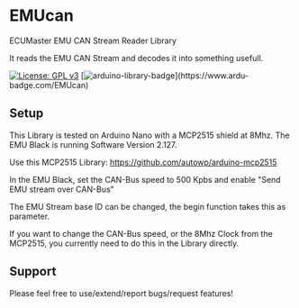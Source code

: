 # EMUcan
ECUMaster EMU CAN Stream Reader Library

It reads the EMU CAN Stream and decodes it into something usefull.

[![License: GPL v3](https://img.shields.io/badge/License-GPLv3-blue.svg)](https://www.gnu.org/licenses/gpl-3.0) [![arduino-library-badge](https://www.ardu-badge.com/badge/MyLibrary.svg?)](https://www.ardu-badge.com/EMUcan)

## Setup

This Library is tested on Arduino Nano with a MCP2515 shield at 8Mhz.
The EMU Black is running Software Version 2.127.

Use this MCP2515 Library: https://github.com/autowp/arduino-mcp2515

In the EMU Black, set the CAN-Bus speed to 500 Kpbs and enable "Send EMU stream over CAN-Bus"

The EMU Stream base ID can be changed, the begin function takes this as parameter.

If you want to change the CAN-Bus speed, or the 8Mhz Clock from the MCP2515, you currently need to do this in the Library directly.

## Support

Please feel free to use/extend/report bugs/request features!

